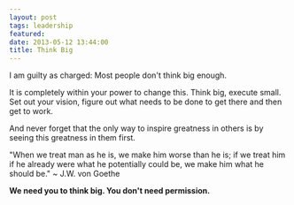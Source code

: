 ```yaml
---
layout: post
tags: leadership
featured: 
date: 2013-05-12 13:44:00
title: Think Big
---
```

I am guilty as charged: Most people don't think big enough.

It is completely within your power to change this. Think big, execute small. Set out your vision, figure out what needs to be done to get there and then get to work.

And never forget that the only way to inspire greatness in others is by seeing this greatness in them first.

"When we treat man as he is, we make him worse than he is; if we treat him if he already were what he potentially could be, we make him what he should be." ~ J.W. von Goethe

**We need you to think big. You don't need permission.**